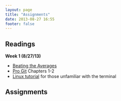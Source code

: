 ```yaml
---
layout: page
title: "Assignments"
date: 2013-08-27 16:55
footer: false
---
```


## Readings

**Week 1 (8/27/13)**
- [Beating the Averages](http://www.paulgraham.com/avg.html)
- [Pro Git](http://git-scm.com/book/) Chapters 1-2
- [Linux tutorial](http://linuxcommand.org/lc3_learning_the_shell.php) for those unfamiliar with the terminal

## Assignments
